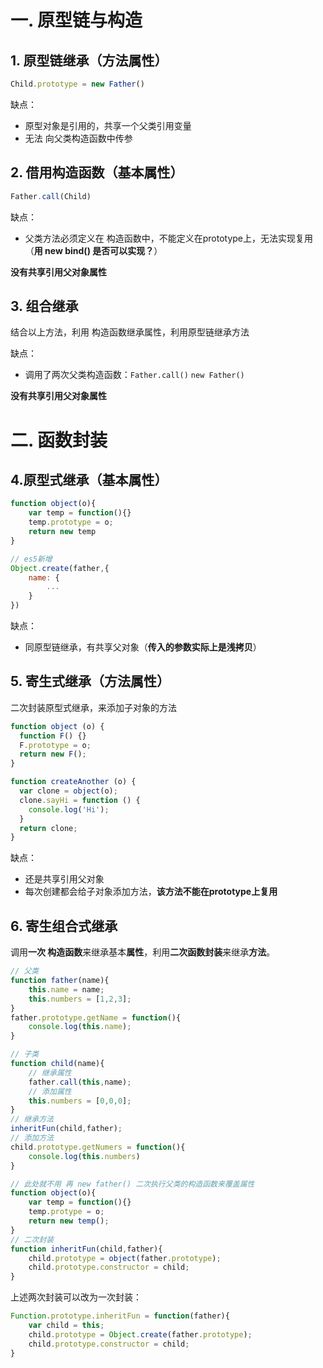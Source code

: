 # 一. 原型链与构造

## 1. 原型链继承（方法属性）

```javascript
Child.prototype = new Father()
```

缺点：

- 原型对象是引用的，共享一个父类引用变量
- 无法 向父类构造函数中传参



## 2. 借用构造函数（基本属性）

```javascript
Father.call(Child)
```

缺点：

- 父类方法必须定义在 构造函数中，不能定义在prototype上，无法实现复用（**用 new bind() 是否可以实现？**）

**没有共享引用父对象属性**



## 3. 组合继承

结合以上方法，利用 构造函数继承属性，利用原型链继承方法

缺点：

- 调用了两次父类构造函数：`Father.call()` `new Father()`

**没有共享引用父对象属性**



# 二. 函数封装

## 4.原型式继承（基本属性）

```javascript
function object(o){
	var temp = function(){}
	temp.prototype = o;
	return new temp
}
```

```javascript
// es5新增
Object.create(father,{
	name: {
		...
	}
})
```

缺点：

- ​	同原型链继承，有共享父对象（**传入的参数实际上是浅拷贝**）



## 5. 寄生式继承（方法属性）

二次封装原型式继承，来添加子对象的方法

```javascript
function object (o) {
  function F() {}
  F.prototype = o;
  return new F();
}

function createAnother (o) {
  var clone = object(o);
  clone.sayHi = function () {
    console.log('Hi');
  }
  return clone;
}
```

缺点：

- 还是共享引用父对象
- 每次创建都会给子对象添加方法，**该方法不能在prototype上复用**



## 6. 寄生组合式继承

调用**一次 构造函数**来继承基本**属性**，利用**二次函数封装**来继承**方法**。

```javascript
// 父类
function father(name){
	this.name = name;
	this.numbers = [1,2,3];
}
father.prototype.getName = function(){
	console.log(this.name);
}

// 子类
function child(name){
    // 继承属性
	father.call(this,name);
    // 添加属性
    this.numbers = [0,0,0];
}
// 继承方法
inheritFun(child,father);
// 添加方法
child.prototype.getNumers = function(){
    console.log(this.numbers)
}

// 此处就不用 再 new father() 二次执行父类的构造函数来覆盖属性
function object(o){
    var temp = function(){}
    temp.protype = o;
    return new temp();
}
// 二次封装
function inheritFun(child,father){
    child.prototype = object(father.prototype);
    child.prototype.constructor = child;
}

```



上述两次封装可以改为一次封装：

```javascript
Function.prototype.inheritFun = function(father){
	var child = this;
	child.prototype = Object.create(father.prototype);
	child.prototype.constructor = child;
}
```

















